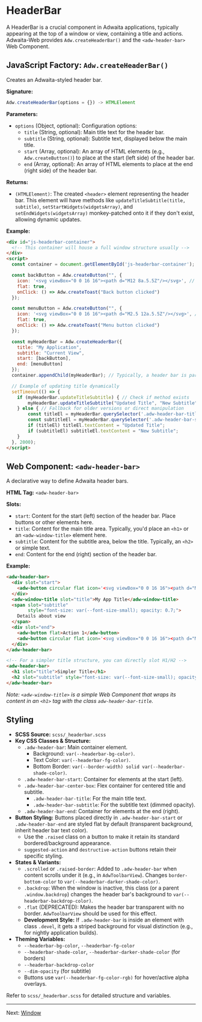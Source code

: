 # HeaderBar

A HeaderBar is a crucial component in Adwaita applications, typically appearing at the top of a window or view, containing a title and actions. Adwaita-Web provides `Adw.createHeaderBar()` and the `<adw-header-bar>` Web Component.

## JavaScript Factory: `Adw.createHeaderBar()`

Creates an Adwaita-styled header bar.

**Signature:**

```javascript
Adw.createHeaderBar(options = {}) -> HTMLElement
```

**Parameters:**

*   `options` (Object, optional): Configuration options:
    *   `title` (String, optional): Main title text for the header bar.
    *   `subtitle` (String, optional): Subtitle text, displayed below the main title.
    *   `start` (Array<HTMLElement>, optional): An array of HTML elements (e.g., `Adw.createButton()`) to place at the start (left side) of the header bar.
    *   `end` (Array<HTMLElement>, optional): An array of HTML elements to place at the end (right side) of the header bar.

**Returns:**

*   `(HTMLElement)`: The created `<header>` element representing the header bar. This element will have methods like `updateTitleSubtitle(title, subtitle)`, `setStartWidgets(widgetsArray)`, and `setEndWidgets(widgetsArray)` monkey-patched onto it if they don't exist, allowing dynamic updates.

**Example:**

```html
<div id="js-headerbar-container">
  <!-- This container will house a full window structure usually -->
</div>
<script>
  const container = document.getElementById('js-headerbar-container');

  const backButton = Adw.createButton("", {
    icon: '<svg viewBox="0 0 16 16"><path d="M12 8a.5.5Z"/></svg>', // Left arrow (shortened)
    flat: true,
    onClick: () => Adw.createToast("Back button clicked")
  });

  const menuButton = Adw.createButton("", {
    icon: '<svg viewBox="0 0 16 16"><path d="M2.5 12a.5.5Z"/></svg>', // Menu icon (shortened)
    flat: true,
    onClick: () => Adw.createToast("Menu button clicked")
  });

  const myHeaderBar = Adw.createHeaderBar({
    title: "My Application",
    subtitle: "Current View",
    start: [backButton],
    end: [menuButton]
  });
  container.appendChild(myHeaderBar); // Typically, a header bar is part of an AdwWindow

  // Example of updating title dynamically
  setTimeout(() => {
    if (myHeaderBar.updateTitleSubtitle) { // Check if method exists
        myHeaderBar.updateTitleSubtitle("Updated Title", "New Subtitle");
    } else { // Fallback for older versions or direct manipulation
        const titleEl = myHeaderBar.querySelector('.adw-header-bar-title');
        const subtitleEl = myHeaderBar.querySelector('.adw-header-bar-subtitle');
        if (titleEl) titleEl.textContent = "Updated Title";
        if (subtitleEl) subtitleEl.textContent = "New Subtitle";
    }
  }, 2000);
</script>
```

## Web Component: `<adw-header-bar>`

A declarative way to define Adwaita header bars.

**HTML Tag:** `<adw-header-bar>`

**Slots:**

*   `start`: Content for the start (left) section of the header bar. Place buttons or other elements here.
*   `title`: Content for the main title area. Typically, you'd place an `<h1>` or an `<adw-window-title>` element here.
*   `subtitle`: Content for the subtitle area, below the title. Typically, an `<h2>` or simple text.
*   `end`: Content for the end (right) section of the header bar.

**Example:**

```html
<adw-header-bar>
  <div slot="start">
    <adw-button circular flat icon='<svg viewBox="0 0 16 16"><path d="M12 8Z"/></svg>'></adw-button>
  </div>
  <adw-window-title slot="title">My App Title</adw-window-title>
  <span slot="subtitle"
        style="font-size: var(--font-size-small); opacity: 0.7;">
    Details about view
  </span>
  <div slot="end">
    <adw-button flat>Action 1</adw-button>
    <adw-button circular flat icon='<svg viewBox="0 0 16 16"><path d="M2.5 12Z"/></svg>'></adw-button>
  </div>
</adw-header-bar>

<!-- For a simpler title structure, you can directly slot H1/H2 -->
<adw-header-bar>
  <h1 slot="title">Simpler Title</h1>
  <h2 slot="subtitle" style="font-size: var(--font-size-small); opacity: 0.7;">Simpler Subtitle</h2>
</adw-header-bar>
```
*Note: `<adw-window-title>` is a simple Web Component that wraps its content in an `<h1>` tag with the class `adw-header-bar-title`.*

## Styling

*   **SCSS Source:** `scss/_headerbar.scss`
*   **Key CSS Classes & Structure:**
    *   `.adw-header-bar`: Main container element.
        *   Background: `var(--headerbar-bg-color)`.
        *   Text Color: `var(--headerbar-fg-color)`.
        *   Bottom Border: `var(--border-width) solid var(--headerbar-shade-color)`.
    *   `.adw-header-bar-start`: Container for elements at the start (left).
    *   `.adw-header-bar-center-box`: Flex container for centered title and subtitle.
        *   `.adw-header-bar-title`: For the main title text.
        *   `.adw-header-bar-subtitle`: For the subtitle text (dimmed opacity).
    *   `.adw-header-bar-end`: Container for elements at the end (right).
*   **Button Styling:** Buttons placed directly in `.adw-header-bar-start` or `.adw-header-bar-end` are styled flat by default (transparent background, inherit header bar text color).
    *   Use the `.raised` class on a button to make it retain its standard bordered/background appearance.
    *   `suggested-action` and `destructive-action` buttons retain their specific styling.
*   **States & Variants:**
    *   `.scrolled` or `.raised-border`: Added to `.adw-header-bar` when content scrolls under it (e.g., in `AdwToolbarView`). Changes `border-bottom-color` to `var(--headerbar-darker-shade-color)`.
    *   `.backdrop`: When the window is inactive, this class (or a parent `.window.backdrop`) changes the header bar's background to `var(--headerbar-backdrop-color)`.
    *   `.flat` (DEPRECATED): Makes the header bar transparent with no border. `AdwToolbarView` should be used for this effect.
    *   **Development Style:** If `.adw-header-bar` is inside an element with class `.devel`, it gets a striped background for visual distinction (e.g., for nightly application builds).
*   **Theming Variables:**
    *   `--headerbar-bg-color`, `--headerbar-fg-color`
    *   `--headerbar-shade-color`, `--headerbar-darker-shade-color` (for borders)
    *   `--headerbar-backdrop-color`
    *   `--dim-opacity` (for subtitle)
    *   Buttons use `var(--headerbar-fg-color-rgb)` for hover/active alpha overlays.

Refer to `scss/_headerbar.scss` for detailed structure and variables.

---
Next: [Window](./window.md)
